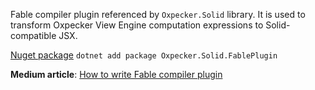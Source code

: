 Fable compiler plugin referenced by `Oxpecker.Solid` library. It is used to transform Oxpecker View Engine computation expressions to Solid-compatible JSX.

[Nuget package](https://www.nuget.org/packages/Oxpecker.Solid.FablePlugin) `dotnet add package Oxpecker.Solid.FablePlugin`

**Medium article**: [How to write Fable compiler plugin](https://medium.com/@lanayx/how-to-write-fable-compiler-plugin-79fa0ee6c4c2)
